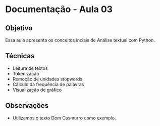 # Documentação - Aula 03

## Objetivo
Essa aula apresenta os conceitos inciais de Análise textual com Python.

## Técnicas
- Leitura de textos
- Tokenização
- Remoção de unidades stopwords
- Cálculo da frequência de palavras
- Visualização de gráfico

## Observações 
- Utilizamos o texto Dom Casmurro como exemplo.